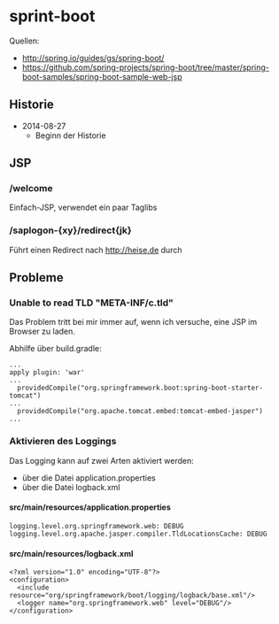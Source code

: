 sprint-boot
===========

Quellen:

* http://spring.io/guides/gs/spring-boot/
* https://github.com/spring-projects/spring-boot/tree/master/spring-boot-samples/spring-boot-sample-web-jsp

Historie
--------

* 2014-08-27
    * Beginn der Historie

JSP
---

### /welcome

Einfach-JSP, verwendet ein paar Taglibs

### /saplogon-{xy}/redirect{jk}

Führt einen Redirect nach http://heise.de durch

Probleme
--------

### Unable to read TLD "META-INF/c.tld"

Das Problem tritt bei mir immer auf, wenn ich versuche, eine
JSP im Browser zu laden.

Abhilfe über build.gradle:

```
...
apply plugin: 'war'
...
  providedCompile("org.springframework.boot:spring-boot-starter-tomcat")
...
  providedCompile("org.apache.tomcat.embed:tomcat-embed-jasper")
...
```

### Aktivieren des Loggings

Das Logging kann auf zwei Arten aktiviert werden:

* über die Datei application.properties
* über die Datei logback.xml

#### src/main/resources/application.properties

```
logging.level.org.springframework.web: DEBUG
logging.level.org.apache.jasper.compiler.TldLocationsCache: DEBUG
```

#### src/main/resources/logback.xml

```
<?xml version="1.0" encoding="UTF-8"?>
<configuration>
  <include resource="org/springframework/boot/logging/logback/base.xml"/>
  <logger name="org.springframework.web" level="DEBUG"/>
</configuration>
```
